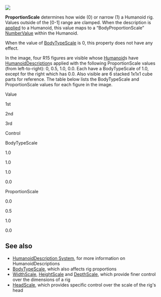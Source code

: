 ![](https://developer.roblox.com/assets/bltfe95e570d9750c28/ProportionScale.jpg)

**ProportionScale** determines how wide (0) or narrow (1) a Humanoid rig. Values outside of the \[0-1\] range are clamped. When the description is [applied](https://developer.roblox.com/en-us/api-reference/function/Humanoid/ApplyDescription) to a Humanoid, this value maps to a “BodyProportionScale” [NumberValue](https://developer.roblox.com/en-us/api-reference/class/NumberValue) within the Humanoid.

When the value of [BodyTypeScale](https://developer.roblox.com/en-us/api-reference/property/HumanoidDescription/BodyTypeScale) is 0, this property does not have any effect.

In the image, four R15 figures are visible whose [Humanoid](https://developer.roblox.com/en-us/api-reference/class/Humanoid)s have [HumanoidDescription](https://developer.roblox.com/en-us/api-reference/class/HumanoidDescription)s applied with the following ProportionScale values (from left-to-right): 0, 0.5, 1.0, 0.0. Each have a BodyTypeScale of 1.0, except for the right which has 0.0. Also visible are 6 stacked 1x1x1 cube parts for reference. The table below lists the BodyTypeScale and ProportionScale values for each figure in the image.

Value

1st

2nd

3rd

Control

BodyTypeScale

1.0

1.0

1.0

0.0

ProportionScale

0.0

0.5

1.0

0.0

See also
--------

*   [HumanoidDescription System](https://developer.roblox.com/en-us/articles/HumanoidDescription-System), for more information on HumanoidDescriptions
*   [BodyTypeScale](https://developer.roblox.com/en-us/api-reference/property/HumanoidDescription/BodyTypeScale), which also affects rig proportions
*   [WidthScale](https://developer.roblox.com/en-us/api-reference/property/HumanoidDescription/HeightScale), [HeightScale](https://developer.roblox.com/en-us/api-reference/property/HumanoidDescription/DepthScale) and [DepthScale](https://developer.roblox.com/en-us/api-reference/property/HumanoidDescription/DepthScale), which provide finer control over the dimensions of a rig
*   [HeadScale](https://developer.roblox.com/en-us/api-reference/property/HumanoidDescription/HeadScale), which provides specific control over the scale of the rig's head